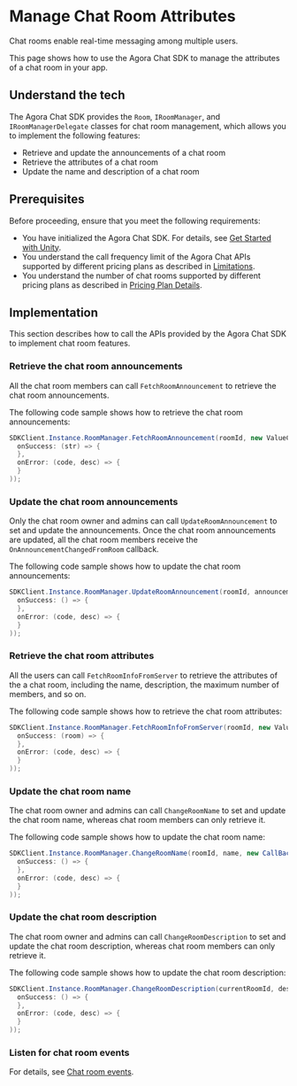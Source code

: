 # Manage Chat Room Attributes

Chat rooms enable real-time messaging among multiple users.

This page shows how to use the Agora Chat SDK to manage the attributes of a chat room in your app.

## Understand the tech

The Agora Chat SDK provides the `Room`, `IRoomManager`, and `IRoomManagerDelegate` classes for chat room management, which allows you to implement the following features:

- Retrieve and update the announcements of a chat room
- Retrieve the attributes of a chat room
- Update the name and description of a chat room

## Prerequisites

Before proceeding, ensure that you meet the following requirements:

- You have initialized the Agora Chat SDK. For details, see [Get Started with Unity](https://docs-preprod.agora.io/en/agora-chat/agora_chat_get_started_unity).
- You understand the call frequency limit of the Agora Chat APIs supported by different pricing plans as described in [Limitations](https://docs-preprod.agora.io/en/agora-chat/agora_chat_limitation_unity).
- You understand the number of chat rooms supported by different pricing plans as described in [Pricing Plan Details](https://docs-preprod.agora.io/cn/agora-chat/agora_chat_plan).

## Implementation

This section describes how to call the APIs provided by the Agora Chat SDK to implement chat room features.

### Retrieve the chat room announcements

All the chat room members can call `FetchRoomAnnouncement` to retrieve the chat room announcements. 

The following code sample shows how to retrieve the chat room announcements:

```c#
SDKClient.Instance.RoomManager.FetchRoomAnnouncement(roomId, new ValueCallBack<string>(
  onSuccess: (str) => {
  },
  onError: (code, desc) => {
  }
));
```

### Update the chat room announcements

Only the chat room owner and admins can call `UpdateRoomAnnouncement` to set and update the announcements. Once the chat room announcements are updated, all the chat room members receive the `OnAnnouncementChangedFromRoom` callback.

The following code sample shows how to update the chat room announcements:

```c#
SDKClient.Instance.RoomManager.UpdateRoomAnnouncement(roomId, announcement, new CallBack(
  onSuccess: () => {
  },
  onError: (code, desc) => {
  }
));
```

### Retrieve the chat room attributes

All the users can call `FetchRoomInfoFromServer` to retrieve the attributes of the a chat room, including the name, description, the maximum number of members, and so on.

The following code sample shows how to retrieve the chat room attributes:

```c#
SDKClient.Instance.RoomManager.FetchRoomInfoFromServer(roomId, new ValueCallBack<Room>(
  onSuccess: (room) => {
  },
  onError: (code, desc) => {
  }
));
```

### Update the chat room name

The chat room owner and admins can call `ChangeRoomName` to set and update the chat room name, whereas chat room members can only retrieve it.

The following code sample shows how to update the chat room name:

```c#
SDKClient.Instance.RoomManager.ChangeRoomName(roomId, name, new CallBack(
  onSuccess: () => {
  },
  onError: (code, desc) => {
  }
));
```

### Update the chat room description

The chat room owner and admins can call `ChangeRoomDescription` to set and update the chat room description, whereas chat room members can only retrieve it.

The following code sample shows how to update the chat room description:

```c#
SDKClient.Instance.RoomManager.ChangeRoomDescription(currentRoomId, description, new CallBack(
  onSuccess: () => {
  },
  onError: (code, desc) => {
  }
));
```

### Listen for chat room events

For details, see [Chat room events](https://docs-preprod.agora.io/en/null/agora_chat_chatroom_unity?platform=Unity#listen-for-chat-room-events).